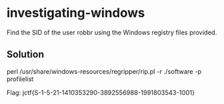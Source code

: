 # investigating-windows

Find the SID of the user robbr using the Windows registry files provided.


## Solution

perl /usr/share/windows-resources/regripper/rip.pl -r ./software -p profilelist

Flag: jctf{S-1-5-21-1410353290-3892556988-1991803543-1001}


